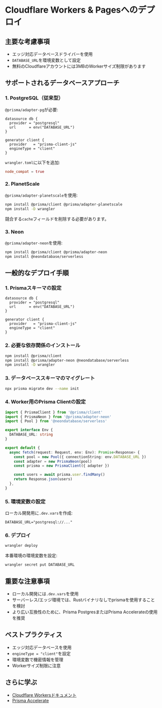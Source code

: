 # Cloudflare Workers & Pagesへのデプロイ

## 主要な考慮事項

- エッジ対応データベースドライバーを使用
- `DATABASE_URL`を環境変数として設定
- 無料のCloudflareアカウントには3MBのWorkerサイズ制限があります

## サポートされるデータベースアプローチ

### 1. PostgreSQL（従来型）

`@prisma/adapter-pg`が必要:

```prisma
datasource db {
  provider = "postgresql"
  url      = env("DATABASE_URL")
}

generator client {
  provider   = "prisma-client-js"
  engineType = "client"
}
```

`wrangler.toml`に以下を追加:

```toml
node_compat = true
```

### 2. PlanetScale

`@prisma/adapter-planetscale`を使用:

```bash
npm install @prisma/client @prisma/adapter-planetscale
npm install -D wrangler
```

競合する`cache`フィールドを削除する必要があります。

### 3. Neon

`@prisma/adapter-neon`を使用:

```bash
npm install @prisma/client @prisma/adapter-neon
npm install @neondatabase/serverless
```

## 一般的なデプロイ手順

### 1. Prismaスキーマの設定

```prisma
datasource db {
  provider = "postgresql"
  url      = env("DATABASE_URL")
}

generator client {
  provider   = "prisma-client-js"
  engineType = "client"
}
```

### 2. 必要な依存関係のインストール

```bash
npm install @prisma/client
npm install @prisma/adapter-neon @neondatabase/serverless
npm install -D wrangler
```

### 3. データベーススキーマのマイグレート

```bash
npx prisma migrate dev --name init
```

### 4. Worker用のPrisma Clientの設定

```typescript
import { PrismaClient } from '@prisma/client'
import { PrismaNeon } from '@prisma/adapter-neon'
import { Pool } from '@neondatabase/serverless'

export interface Env {
  DATABASE_URL: string
}

export default {
  async fetch(request: Request, env: Env): Promise<Response> {
    const pool = new Pool({ connectionString: env.DATABASE_URL })
    const adapter = new PrismaNeon(pool)
    const prisma = new PrismaClient({ adapter })

    const users = await prisma.user.findMany()
    return Response.json(users)
  },
}
```

### 5. 環境変数の設定

ローカル開発用に`.dev.vars`を作成:

```
DATABASE_URL="postgresql://..."
```

### 6. デプロイ

```bash
wrangler deploy
```

本番環境の環境変数を設定:

```bash
wrangler secret put DATABASE_URL
```

## 重要な注意事項

- ローカル開発には`.dev.vars`を使用
- サーバーレス/エッジ環境では、Rustバイナリなしでprismaを使用することを検討
- より広い互換性のために、Prisma PostgresまたはPrisma Accelerateの使用を推奨

## ベストプラクティス

- エッジ対応データベースを使用
- `engineType = "client"`を設定
- 環境変数で機密情報を管理
- Workerサイズ制限に注意

## さらに学ぶ

- [Cloudflare Workersドキュメント](https://developers.cloudflare.com/workers/)
- [Prisma Accelerate](https://www.prisma.io/accelerate)
